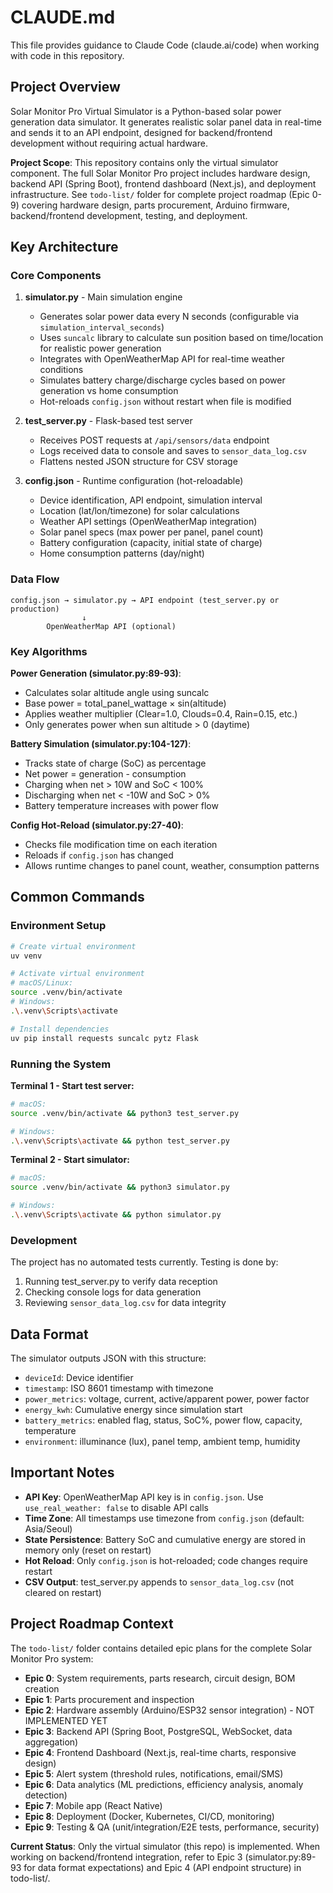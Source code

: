 # CLAUDE.md

This file provides guidance to Claude Code (claude.ai/code) when working with code in this repository.

## Project Overview

Solar Monitor Pro Virtual Simulator is a Python-based solar power generation data simulator. It generates realistic solar panel data in real-time and sends it to an API endpoint, designed for backend/frontend development without requiring actual hardware.

**Project Scope**: This repository contains only the virtual simulator component. The full Solar Monitor Pro project includes hardware design, backend API (Spring Boot), frontend dashboard (Next.js), and deployment infrastructure. See `todo-list/` folder for complete project roadmap (Epic 0-9) covering hardware design, parts procurement, Arduino firmware, backend/frontend development, testing, and deployment.

## Key Architecture

### Core Components

1. **simulator.py** - Main simulation engine
   - Generates solar power data every N seconds (configurable via `simulation_interval_seconds`)
   - Uses `suncalc` library to calculate sun position based on time/location for realistic power generation
   - Integrates with OpenWeatherMap API for real-time weather conditions
   - Simulates battery charge/discharge cycles based on power generation vs home consumption
   - Hot-reloads `config.json` without restart when file is modified

2. **test_server.py** - Flask-based test server
   - Receives POST requests at `/api/sensors/data` endpoint
   - Logs received data to console and saves to `sensor_data_log.csv`
   - Flattens nested JSON structure for CSV storage

3. **config.json** - Runtime configuration (hot-reloadable)
   - Device identification, API endpoint, simulation interval
   - Location (lat/lon/timezone) for solar calculations
   - Weather API settings (OpenWeatherMap integration)
   - Solar panel specs (max power per panel, panel count)
   - Battery configuration (capacity, initial state of charge)
   - Home consumption patterns (day/night)

### Data Flow

```
config.json → simulator.py → API endpoint (test_server.py or production)
                ↓
        OpenWeatherMap API (optional)
```

### Key Algorithms

**Power Generation (simulator.py:89-93)**:
- Calculates solar altitude angle using suncalc
- Base power = total_panel_wattage × sin(altitude)
- Applies weather multiplier (Clear=1.0, Clouds=0.4, Rain=0.15, etc.)
- Only generates power when sun altitude > 0 (daytime)

**Battery Simulation (simulator.py:104-127)**:
- Tracks state of charge (SoC) as percentage
- Net power = generation - consumption
- Charging when net > 10W and SoC < 100%
- Discharging when net < -10W and SoC > 0%
- Battery temperature increases with power flow

**Config Hot-Reload (simulator.py:27-40)**:
- Checks file modification time on each iteration
- Reloads if `config.json` has changed
- Allows runtime changes to panel count, weather, consumption patterns

## Common Commands

### Environment Setup

```bash
# Create virtual environment
uv venv

# Activate virtual environment
# macOS/Linux:
source .venv/bin/activate
# Windows:
.\.venv\Scripts\activate

# Install dependencies
uv pip install requests suncalc pytz Flask
```

### Running the System

**Terminal 1 - Start test server:**
```bash
# macOS:
source .venv/bin/activate && python3 test_server.py

# Windows:
.\.venv\Scripts\activate && python test_server.py
```

**Terminal 2 - Start simulator:**
```bash
# macOS:
source .venv/bin/activate && python3 simulator.py

# Windows:
.\.venv\Scripts\activate && python simulator.py
```

### Development

The project has no automated tests currently. Testing is done by:
1. Running test_server.py to verify data reception
2. Checking console logs for data generation
3. Reviewing `sensor_data_log.csv` for data integrity

## Data Format

The simulator outputs JSON with this structure:
- `deviceId`: Device identifier
- `timestamp`: ISO 8601 timestamp with timezone
- `power_metrics`: voltage, current, active/apparent power, power factor
- `energy_kwh`: Cumulative energy since simulation start
- `battery_metrics`: enabled flag, status, SoC%, power flow, capacity, temperature
- `environment`: illuminance (lux), panel temp, ambient temp, humidity

## Important Notes

- **API Key**: OpenWeatherMap API key is in `config.json`. Use `use_real_weather: false` to disable API calls
- **Time Zone**: All timestamps use timezone from `config.json` (default: Asia/Seoul)
- **State Persistence**: Battery SoC and cumulative energy are stored in memory only (reset on restart)
- **Hot Reload**: Only `config.json` is hot-reloaded; code changes require restart
- **CSV Output**: test_server.py appends to `sensor_data_log.csv` (not cleared on restart)

## Project Roadmap Context

The `todo-list/` folder contains detailed epic plans for the complete Solar Monitor Pro system:

- **Epic 0**: System requirements, parts research, circuit design, BOM creation
- **Epic 1**: Parts procurement and inspection
- **Epic 2**: Hardware assembly (Arduino/ESP32 sensor integration) - NOT IMPLEMENTED YET
- **Epic 3**: Backend API (Spring Boot, PostgreSQL, WebSocket, data aggregation)
- **Epic 4**: Frontend Dashboard (Next.js, real-time charts, responsive design)
- **Epic 5**: Alert system (threshold rules, notifications, email/SMS)
- **Epic 6**: Data analytics (ML predictions, efficiency analysis, anomaly detection)
- **Epic 7**: Mobile app (React Native)
- **Epic 8**: Deployment (Docker, Kubernetes, CI/CD, monitoring)
- **Epic 9**: Testing & QA (unit/integration/E2E tests, performance, security)

**Current Status**: Only the virtual simulator (this repo) is implemented. When working on backend/frontend integration, refer to Epic 3 (simulator.py:89-93 for data format expectations) and Epic 4 (API endpoint structure) in todo-list/.
